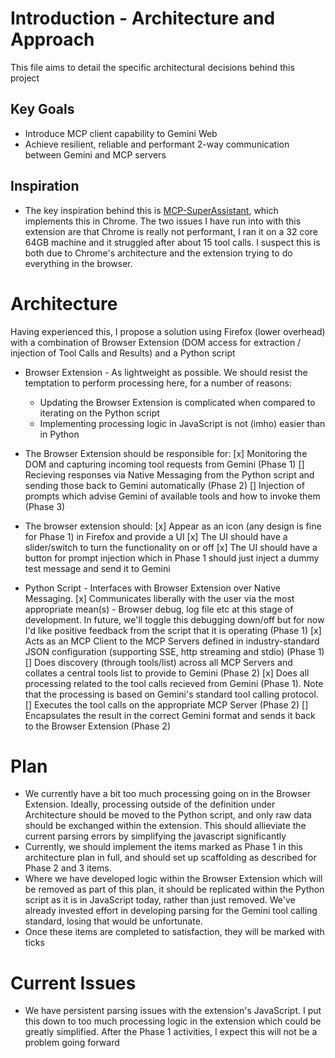 # Introduction - Architecture and Approach

This file aims to detail the specific architectural decisions behind this project

## Key Goals

  * Introduce MCP client capability to Gemini Web
  * Achieve resilient, reliable and performant 2-way communication between Gemini and MCP servers

## Inspiration

  * The key inspiration behind this is [MCP-SuperAssistant](https://github.com/srbhptl39/MCP-SuperAssistant), which implements this in Chrome. The two issues I have run into with this extension are that Chrome is really not performant, I ran it on a 32 core 64GB machine and it struggled after about 15 tool calls. I suspect this is both due to Chrome's architecture and the extension trying to do everything in the browser.


# Architecture

Having experienced this, I propose a solution using Firefox (lower overhead) with a combination of Browser Extension (DOM access for extraction / injection of Tool Calls and Results) and a Python script

   * Browser Extension - As lightweight as possible. We should resist the temptation to perform processing here, for a number of reasons:
      * Updating the Browser Extension is complicated when compared to iterating on the Python script
      * Implementing processing logic in JavaScript is not (imho) easier than in Python
   * The Browser Extension should be responsible for:
      [x] Monitoring the DOM and capturing incoming tool requests from Gemini (Phase 1)
      [] Recieving responses via Native Messaging from the Python script and sending those back to Gemini automatically (Phase 2)
      [] Injection of prompts which advise Gemini of available tools and how to invoke them (Phase 3)
   * The browser extension should:
      [x] Appear as an icon (any design is fine for Phase 1) in Firefox and provide a UI
      [x] The UI should have a slider/switch to turn the functionality on or off
      [x] The UI should have a button for prompt injection which in Phase 1 should just inject a dummy test message and send it to Gemini
    
   * Python Script - Interfaces with Browser Extension over Native Messaging.
      [x] Communicates liberally with the user via the most appropriate mean(s) - Browser debug, log file etc at this stage of development. In future, we'll toggle this debugging down/off but for now I'd like positive feedback from the script that it is operating (Phase 1)
      [x] Acts as an MCP Client to the MCP Servers defined in industry-standard JSON configuration (supporting SSE, http streaming and stdio) (Phase 1)
      [] Does discovery (through tools/list) across all MCP Servers and collates a central tools list to provide to Gemini (Phase 2)
      [x] Does all processing related to the tool calls recieved from Gemini (Phase 1). Note that the processing is based on Gemini's standard tool calling protocol.
      [] Executes the tool calls on the appropriate MCP Server (Phase 2)
      [] Encapsulates the result in the correct Gemini format and sends it back to the Browser Extension (Phase 2)
    
# Plan

   * We currently have a bit too much processing going on in the Browser Extension. Ideally, processing outside of the definition under Architecture should be moved to the Python script, and only raw data should be exchanged within the extension. This should allieviate the current parsing errors by simplifying the javascript significantly
   * Currently, we should implement the items marked as Phase 1 in this architecture plan in full, and should set up scaffolding as described for Phase 2 and 3 items.
   * Where we have developed logic within the Browser Extension which will be removed as part of this plan, it should be replicated within the Python script as it is in JavaScript today, rather than just removed. We've already invested effort in developing parsing for the Gemini tool calling standard, losing that would be unfortunate.
   * Once these items are completed to satisfaction, they will be marked with ticks

# Current Issues

   * We have persistent parsing issues with the extension's JavaScript. I put this down to too much processing logic in the extension which could be greatly simplified. After the Phase 1 activities, I expect this will not be a problem going forward
